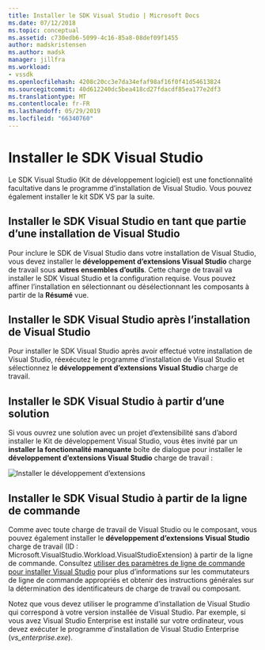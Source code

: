 ```yaml
---
title: Installer le SDK Visual Studio | Microsoft Docs
ms.date: 07/12/2018
ms.topic: conceptual
ms.assetid: c730edb6-5099-4c16-85a8-08def09f1455
author: madskristensen
ms.author: madsk
manager: jillfra
ms.workload:
- vssdk
ms.openlocfilehash: 4208c20cc3e7da34efaf98af16f0f41d54613824
ms.sourcegitcommit: 40d612240dc5bea418cd27fdacdf85ea177e2df3
ms.translationtype: MT
ms.contentlocale: fr-FR
ms.lasthandoff: 05/29/2019
ms.locfileid: "66340760"
---
```

# <a name="install-the-visual-studio-sdk"></a>Installer le SDK Visual Studio

Le SDK Visual Studio (Kit de développement logiciel) est une fonctionnalité facultative dans le programme d’installation de Visual Studio. Vous pouvez également installer le kit SDK VS par la suite.

## <a name="install-the-visual-studio-sdk-as-part-of-a-visual-studio-installation"></a>Installer le SDK Visual Studio en tant que partie d’une installation de Visual Studio

Pour inclure le SDK de Visual Studio dans votre installation de Visual Studio, vous devez installer le **développement d’extensions Visual Studio** charge de travail sous **autres ensembles d’outils**. Cette charge de travail va installer le SDK Visual Studio et la configuration requise. Vous pouvez affiner l’installation en sélectionnant ou désélectionnant les composants à partir de la **Résumé** vue.

## <a name="install-the-visual-studio-sdk-after-installing-visual-studio"></a>Installer le SDK Visual Studio après l’installation de Visual Studio

Pour installer le SDK Visual Studio après avoir effectué votre installation de Visual Studio, réexécutez le programme d’installation de Visual Studio et sélectionnez le **développement d’extensions Visual Studio** charge de travail.

## <a name="install-the-visual-studio-sdk-from-a-solution"></a>Installer le SDK Visual Studio à partir d’une solution

Si vous ouvrez une solution avec un projet d’extensibilité sans d’abord installer le Kit de développement Visual Studio, vous êtes invité par un **installer la fonctionnalité manquante** boîte de dialogue pour installer le **développement d’extensions Visual Studio** charge de travail :

![Installer le développement d’extensions](../extensibility/media/install-extension-development.png "installer le développement d’extensions")

## <a name="install-the-visual-studio-sdk-from-the-command-line"></a>Installer le SDK Visual Studio à partir de la ligne de commande

Comme avec toute charge de travail de Visual Studio ou le composant, vous pouvez également installer le **développement d’extensions Visual Studio** charge de travail (ID : Microsoft.VisualStudio.Workload.VisualStudioExtension) à partir de la ligne de commande. Consultez [utiliser des paramètres de ligne de commande pour installer Visual Studio](../install/use-command-line-parameters-to-install-visual-studio.md) pour plus d’informations sur les commutateurs de ligne de commande appropriés et obtenir des instructions générales sur la détermination des identificateurs de charge de travail ou composant.

Notez que vous devez utiliser le programme d’installation de Visual Studio qui correspond à votre version installée de Visual Studio. Par exemple, si vous avez Visual Studio Enterprise est installé sur votre ordinateur, vous devez exécuter le programme d’installation de Visual Studio Enterprise (*vs_enterprise.exe*).